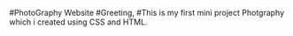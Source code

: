  #PhotoGraphy Website
 #Greeting,
        #This is my first mini project Photgraphy which i created using CSS and HTML.
        
